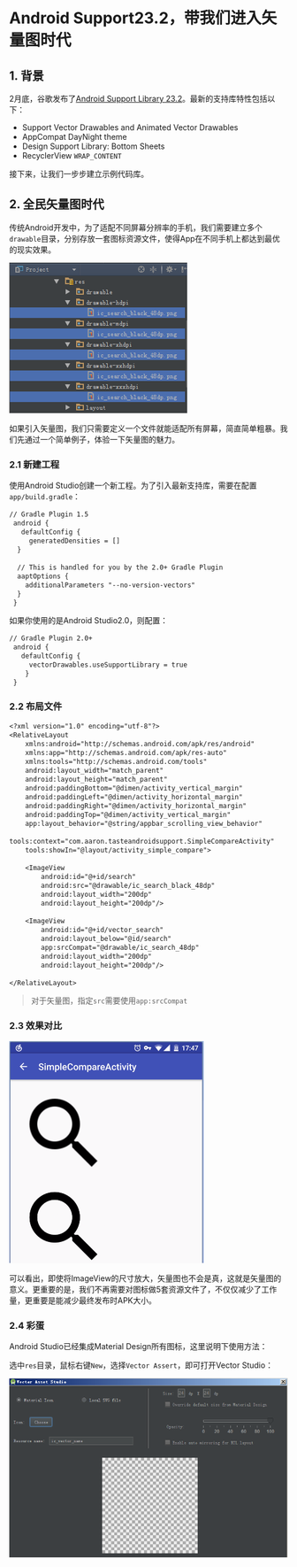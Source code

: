 # Android Support23.2，带我们进入矢量图时代
## 1. 背景
2月底，谷歌发布了[Android Support Library 23.2](http://android-developers.blogspot.jp/2016/02/android-support-library-232.html)。最新的支持库特性包括以下：
- Support Vector Drawables and Animated Vector Drawables
- AppCompat DayNight theme
- Design Support Library: Bottom Sheets
- RecyclerView `WRAP_CONTENT `

接下来，让我们一步步建立示例代码库。
## 2. 全民矢量图时代
传统Android开发中，为了适配不同屏幕分辨率的手机，我们需要建立多个`drawable`目录，分别存放一套图标资源文件，使得App在不同手机上都达到最优的现实效果。

![](https://github.com/AaronChanSunny/TasteAndroidSupport23.2/blob/master/screenshot/2.PNG?raw=true)

如果引入矢量图，我们只需要定义一个文件就能适配所有屏幕，简直简单粗暴。我们先通过一个简单例子，体验一下矢量图的魅力。

### 2.1 新建工程
使用Android Studio创建一个新工程。为了引入最新支持库，需要在配置`app/build.gradle`：

```
// Gradle Plugin 1.5  
 android {  
   defaultConfig {  
     generatedDensities = []  
  }  

  // This is handled for you by the 2.0+ Gradle Plugin  
  aaptOptions {  
    additionalParameters "--no-version-vectors"  
  }  
 }  
```

如果你使用的是Android Studio2.0，则配置：

```
// Gradle Plugin 2.0+  
 android {  
   defaultConfig {  
     vectorDrawables.useSupportLibrary = true  
    }  
 }  
```

### 2.2 布局文件

```
<?xml version="1.0" encoding="utf-8"?>
<RelativeLayout
    xmlns:android="http://schemas.android.com/apk/res/android"
    xmlns:app="http://schemas.android.com/apk/res-auto"
    xmlns:tools="http://schemas.android.com/tools"
    android:layout_width="match_parent"
    android:layout_height="match_parent"
    android:paddingBottom="@dimen/activity_vertical_margin"
    android:paddingLeft="@dimen/activity_horizontal_margin"
    android:paddingRight="@dimen/activity_horizontal_margin"
    android:paddingTop="@dimen/activity_vertical_margin"
    app:layout_behavior="@string/appbar_scrolling_view_behavior"
    tools:context="com.aaron.tasteandroidsupport.SimpleCompareActivity"
    tools:showIn="@layout/activity_simple_compare">

    <ImageView
        android:id="@+id/search"
        android:src="@drawable/ic_search_black_48dp"
        android:layout_width="200dp"
        android:layout_height="200dp"/>

    <ImageView
        android:id="@+id/vector_search"
        android:layout_below="@id/search"
        app:srcCompat="@drawable/ic_search_48dp"
        android:layout_width="200dp"
        android:layout_height="200dp"/>

</RelativeLayout>
```

> 对于矢量图，指定`src`需要使用`app:srcCompat`

### 2.3 效果对比

![](https://github.com/AaronChanSunny/TasteAndroidSupport23.2/blob/master/screenshot/1.PNG?raw=true)

可以看出，即使将ImageView的尺寸放大，矢量图也不会是真，这就是矢量图的意义。更重要的是，我们不再需要对图标做5套资源文件了，不仅仅减少了工作量，更重要是能减少最终发布时APK大小。

### 2.4 彩蛋

Android Studio已经集成Material Design所有图标，这里说明下使用方法：

选中`res`目录，鼠标右键`New`，选择`Vector Assert`，即可打开Vector Studio：

![](https://github.com/AaronChanSunny/TasteAndroidSupport23.2/blob/master/screenshot/3.PNG?raw=true)

